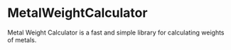 # MetalWeightCalculator
Metal Weight Calculator is a fast and simple library for calculating weights of metals. 
